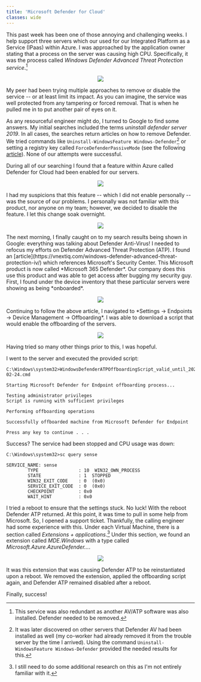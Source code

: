 ```yaml
---		
title: 'Microsoft Defender for Cloud'
classes: wide
---
```

This past week has been one of those annoying and challenging weeks.  I help support three servers which our used for our Integrated Platform as a Service (IPaas) within Azure.  I was approached by the application owner stating that a process on the server was causing high CPU.  Specifically, it was the process called *Windows Defender Advanced Threat Protection service*.[^1]  
<p align="center">
  <img src="https://cpajr.com/assets/images/screenshot_1.png">
</p>
My peer had been trying multiple approaches to remove or disable the service -- or at least limit its impact.  As you can imagine, the service was well protected from any tampering or forced removal.  That is when he pulled me in to put another pair of eyes on it.  

As any resourceful engineer might do, I turned to Google to find some answers.  My initial searches included the terms *uninstall defender server 2019*.  In all cases, the searches return articles on how to remove Defender.  We tried commands like `Uninstall-WindowsFeature Windows-Defender`[^2] or setting a registry key called `ForceDefenderPassiveMode` (see the following [article](https://learn.microsoft.com/en-us/microsoft-365/security/defender-endpoint/microsoft-defender-antivirus-compatibility?view=o365-worldwide)).  None of our attempts were successful.  

During all of our searching I found that a feature within Azure called Defender for Cloud had been enabled for our servers.  
<p align="center">
  <img src="https://cpajr.com/assets/images/screenshot_2.png">
</p>
I had my suspicions that this feature -- which I did not enable personally -- was the source of our problems.  I personally was not familiar with this product, nor anyone on my team; however, we decided to disable the feature.  I let this change soak overnight.  
<p align="center">
  <img src="https://cpajr.com/assets/images/screenshot_5.png">
</p>
The next morning, I finally caught on to my search results being shown in Google: everything was talking about Defender Anti-Virus!  I needed to refocus my efforts on Defender Advanced Threat Protection (ATP).  I found an [article](https://vnextiq.com/windows-defender-advanced-threat-protection-iv/) which references Microsoft's Security Center.  This Microsoft product is now called *Microsoft 365 Defender*.  Our company does this use this product and was able to get access after bugging my security guy.  First, I found under the device inventory that these particular servers were showing as being *onboarded*. 
<p align="center">
  <img src="https://cpajr.com/assets/images/screenshot_3.png">
</p>
Continuing to follow the above article, I navigated to *Settings -> Endpoints -> Device Management -> Offboarding*.  I was able to download a script that would enable the offboarding of the servers.  
<p align="center">
  <img src="https://cpajr.com/assets/images/screenshot_4.png">
</p>
Having tried so many other things prior to this, I was hopeful.  

I went to the server and executed the provided script:
```
C:\Windows\system32>WindowsDefenderATPOffboardingScript_valid_until_2023-02-24.cmd

Starting Microsoft Defender for Endpoint offboarding process...

Testing administrator privileges
Script is running with sufficient privileges

Performing offboarding operations

Successfully offboarded machine from Microsoft Defender for Endpoint

Press any key to continue . . .
```

Success?  The service had been stopped and CPU usage was down:

```
C:\Windows\system32>sc query sense

SERVICE_NAME: sense
        TYPE               : 10  WIN32_OWN_PROCESS
        STATE              : 1  STOPPED
        WIN32_EXIT_CODE    : 0  (0x0)
        SERVICE_EXIT_CODE  : 0  (0x0)
        CHECKPOINT         : 0x0
        WAIT_HINT          : 0x0
```

I tried a reboot to ensure that the settings stuck.  No luck!  With the reboot Defender ATP returned.  At this point, it was time to pull in some help from Microsoft.  So, I opened a support ticket.  Thankfully, the calling engineer had some experience with this.  Under each Virtual Machine, there is a section called *Extensions + applications*.[^3]  Under this section, we found an extension called *MDE.Windows* with a type called *Microsoft.Azure.AzureDefender...*.  
<p align="center">
  <img src="https://cpajr.com/assets/images/extension.png">
</p>
It was this extension that was causing Defender ATP to be reinstantiated upon a reboot.  We removed the extension, applied the offboarding script again, and Defender ATP remained disabled after a reboot.  

Finally, success! 

[^1]: This service was also redundant as another AV/ATP software was also installed.  Defender needed to be removed.   
[^2]: It was later discovered on other servers that Defender AV had been installed as well (my co-worker had already removed it from the trouble server by the time I arrived).  Using the command `Uninstall-WindowsFeature Windows-Defender` provided the needed results for this.
[^3]: I still need to do some additional research on this as I'm not entirely familiar with it. 